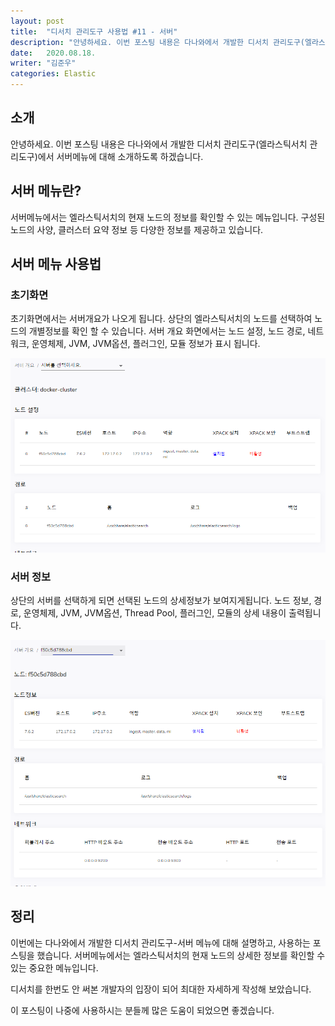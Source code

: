 ```yaml
---
layout: post
title:  "디서치 관리도구 사용법 #11 - 서버"
description: "안녕하세요. 이번 포스팅 내용은 다나와에서 개발한 디서치 관리도구(엘라스틱서치 관리도구)에서 서버메뉴에 대해 소개하도록 하겠습니다. " 
date:   2020.08.18.
writer: "김준우"  
categories: Elastic 
---
```

## 소개

안녕하세요. 이번 포스팅 내용은 다나와에서 개발한 디서치 관리도구(엘라스틱서치 관리도구)에서 서버메뉴에 대해 소개하도록 하겠습니다. 

## 서버 메뉴란?

서버메뉴에서는 엘라스틱서치의 현재 노드의 정보를 확인할 수 있는 메뉴입니다.  구성된 노드의 사양, 클러스터 요약 정보 등 다양한 정보를 제공하고 있습니다.

## 서버 메뉴 사용법

### 초기화면

초기화면에서는 서버개요가 나오게 됩니다. 상단의 엘라스틱서치의 노드를 선택하여 노드의 개별정보를 확인 할 수 있습니다. 서버 개요 화면에서는 노드 설정, 노드 경로, 네트워크, 운영체제, JVM, JVM옵션, 플러그인, 모듈 정보가 표시 됩니다.

![/images/2020-08-18-DSearch-Management-Tool-server/Untitled.png](/images/2020-08-18-DSearch-Management-Tool-server/Untitled.png)

### 서버 정보

상단의 서버를 선택하게 되면 선택된 노드의 상세정보가 보여지게됩니다. 노드 정보, 경로, 운영체제, JVM, JVM옵션, Thread Pool, 플러그인, 모듈의 상세 내용이 출력됩니다.

![/images/2020-08-18-DSearch-Management-Tool-server/Untitled%201.png](/images/2020-08-18-DSearch-Management-Tool-server/Untitled%201.png)

## 정리

이번에는 다나와에서 개발한 디서치 관리도구-서버 메뉴에 대해 설명하고, 사용하는 포스팅을 했습니다. 서버메뉴에서는 엘라스틱서치의 현재 노드의 상세한 정보를 확인할 수 있는 중요한 메뉴입니다.

디서치를 한번도 안 써본 개발자의 입장이 되어 최대한 자세하게 작성해 보았습니다.

이 포스팅이 나중에 사용하시는 분들께 많은 도움이 되었으면 좋겠습니다.